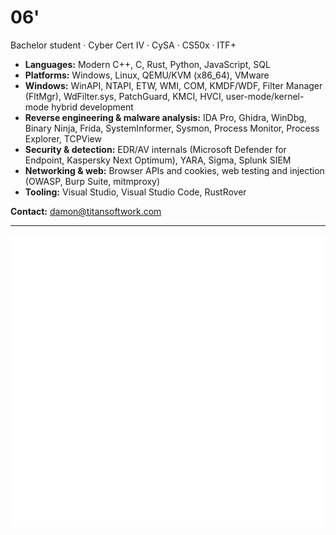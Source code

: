 # 06'

Bachelor student · Cyber Cert IV · CySA · CS50x · ITF+

- **Languages:** Modern C++, C, Rust, Python, JavaScript, SQL
- **Platforms:** Windows, Linux, QEMU/KVM (x86_64), VMware
- **Windows:** WinAPI, NTAPI, ETW, WMI, COM, KMDF/WDF, Filter Manager (FltMgr), WdFilter.sys, PatchGuard, KMCI, HVCI, user-mode/kernel-mode hybrid development
- **Reverse engineering & malware analysis:** IDA Pro, Ghidra, WinDbg, Binary Ninja, Frida, SystemInformer, Sysmon, Process Monitor, Process Explorer, TCPView
- **Security & detection:** EDR/AV internals (Microsoft Defender for Endpoint, Kaspersky Next Optimum), YARA, Sigma, Splunk SIEM
- **Networking & web:** Browser APIs and cookies, web testing and injection (OWASP, Burp Suite, mitmproxy)
- **Tooling:** Visual Studio, Visual Studio Code, RustRover

**Contact:** [damon@titansoftwork.com](mailto:damon@titansoftwork.com)

---

![Metrics](https://raw.githubusercontent.com/dutchpsycho/dutchpsycho/generated/metrics.svg)
